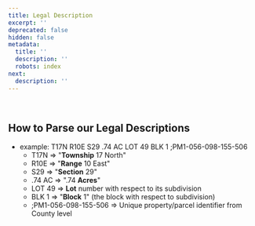 ```yaml
---
title: Legal Description
excerpt: ''
deprecated: false
hidden: false
metadata:
  title: ''
  description: ''
  robots: index
next:
  description: ''
---
```

<br/>

## How to Parse our Legal Descriptions

* example: T17N R10E S29 .74 AC LOT 49 BLK 1 ;PM1-056-098-155-506
  * T17N => "**Township** 17 North"
  * R10E => "**Range** 10 East"
  * S29 => "**Section** 29"
  * .74 AC => ".74 **Acres**"
  * LOT 49 => **Lot** number with respect to its subdivision
  * BLK 1 => "**Block** 1" (the block with respect to subdivision)
  * ;PM1-056-098-155-506 => Unique property/parcel identifier from County level